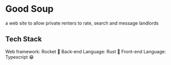 
# Good Soup
a web site to allow private renters to rate, search and message landlords

## Tech Stack

Web framework: Rocket 🚀
Back-end Language: Rust 🦀
Front-end Language: Typescript 😁

